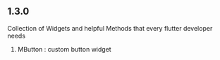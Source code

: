 ## 1.3.0

Collection of Widgets and helpful Methods that every flutter developer needs

1. MButton : custom button widget
